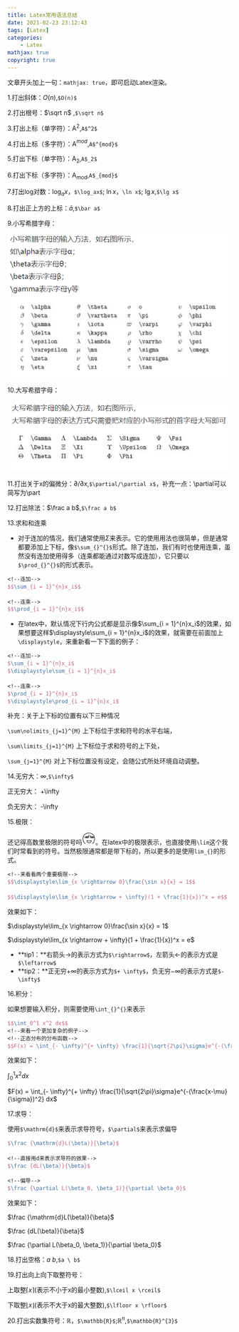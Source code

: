 ```yaml
---
title: Latex常用语法总结
date: 2021-02-23 23:12:43
tags: [Latex]
categories: 
	- Latex
mathjax: true
copyright: true
---
```


文章开头加上一句：`mathjax: true`，即可启动Latex渲染。

<!--more-->

1.打出斜体：$O(n)$,`$O(n)$`

2.打出根号：$\sqrt n$ ,`$\sqrt n$`

3.打出上标（单字符）：A$^2$,`A$^2$`

4.打出上标（多字符）：A$^{mod}$,`A$^{mod}$`

5.打出下标（单字符）：A$_2$,`A$_2$`

6.打出下标（多字符）：A$_{mod}$,`A$_{mod}$`

7.打出log对数：$\log_ax$，`$\log_ax$`;	$\ln x$，`\ln x$`;	$\lg x$,`$\lg x$`

8.打出正上方的上标：$\bar a$,`$\bar a$`

9.小写希腊字母：

![image-20210310195229711](Latex常用语法总结/image-20210310195229711.png)

10.大写希腊字母：

![image-20210310195310812](Latex常用语法总结/image-20210310195310812.png)

11.打出关于x的偏微分：$\partial/\partial x$,`$\partial/\partial x$`，补充一点：\partial可以简写为\part

12.打出除法：$\frac a b$,`$\frac a b$`

13.求和和连乘

- 对于连加的情况，我们通常使用$\Sigma$来表示。它的使用用法也很简单，但是通常都要添加上下标，像`$\sum_{}^{}$`形式。除了连加，我们有时也使用连乘，虽然没有连加使用得多（连乘都能通过对数写成连加），它只要以`$\prod_{}^{}$`的形式表示。

```Latex
<!--连加-->
$$\sum_{i = 1}^{n}x_i$$

<!--连乘-->
$$\prod_{i = 1}^{n}x_i$$
```

- 在latex中，默认情况下行内公式都是显示像$\sum_{i = 1}^{n}x_i$的效果，如果想要这样$\displaystyle\sum_{i = 1}^{n}x_i$的效果，就需要在前面加上`\displaystyle`，来重新看一下下面的例子：

```latex
<!--连加-->
$\sum_{i = 1}^{n}x_i$
$\displaystyle\sum_{i = 1}^{n}x_i$

<!--连乘-->
$\prod_{i = 1}^{n}x_i$
$\displaystyle\prod_{i = 1}^{n}x_i$
```

补充：关于上下标的位置有以下三种情况

`\sum\nolimits_{j=1}^{M}` 上下标位于求和符号的水平右端，

`\sum\limits_{j=1}^{M}` 上下标位于求和符号的上下处，

`\sum_{j=1}^{M}` 对上下标位置没有设定，会随公式所处环境自动调整。

14.无穷大：$\infty$,`$\infty$`

正无穷大： +\infty

负无穷大： -\infty

15.极限：

还记得高数里极限的符号吗![皱眉](Latex常用语法总结/1684731-20191002102657884-1615601426.png)。在latex中的极限表示，也直接使用`\lim`这个我们时常看到的符号。当然极限通常都是带下标的，所以更多的是使用`lim_{}`的形式。

```latex
<!--来看看两个重要极限-->
$$\displaystyle\lim_{x \rightarrow 0}\frac{\sin x}{x} = 1$$

$$\displaystyle\lim_{x \rightarrow + \infty}(1 + \frac{1}{x})^x = e$$
```

效果如下：

$\displaystyle\lim_{x \rightarrow 0}\frac{\sin x}{x} = 1$

$\displaystyle\lim_{x \rightarrow + \infty}(1 + \frac{1}{x})^x = e$

- **tip1：**右箭头$\rightarrow$的表示方式为`$\rightarrow$`，左箭头$\leftarrow$的表示方式是`$\leftarrow$`
- **tip2：**正无穷$+ \infty$的表示方式为`$+ \infty$`，负无穷$- \infty$的表示方式是`$- \infty$`

16.积分：

如果想要输入积分，则需要使用`\int_{}^{}`来表示

```latex
$$\int_0^1 x^2 dx$$
<!--来看一个更加复杂的例子-->
<!--正态分布的分布函数-->
$$F(x) = \int_{- \infty}^{+ \infty} \frac{1}{\sqrt{2\pi}\sigma}e^{-(\frac{x-\mu}{\sigma})^2} dx$$
```

效果如下：

$\int_0^1 x^2 dx$

$F(x) = \int_{- \infty}^{+ \infty} \frac{1}{\sqrt{2\pi}\sigma}e^{-(\frac{x-\mu}{\sigma})^2} dx$

17.求导：

使用`$\mathrm{d}$`来表示求导符号，`$\partial$`来表示求偏导

```latex
$\frac {\mathrm{d}L(\beta)}{\beta}$

<!--直接用d来表示求导符的效果-->
$\frac {dL(\beta)}{\beta}$

<!--偏导-->
$\frac {\partial L(\beta_0, \beta_1)}{\partial \beta_0}$
```

效果如下：

$\frac {\mathrm{d}L(\beta)}{\beta}$

$\frac {dL(\beta)}{\beta}$

$\frac {\partial L(\beta_0, \beta_1)}{\partial \beta_0}$

18.打出空格：$a \ b$,`$a \ b$`

19.打出向上向下取整符号：

上取整$\lceil x \rceil$(表示不小于x的最小整数),`$\lceil x \rceil$`

下取整$\lfloor x \rfloor$(表示不大于x的最大整数),`$\lfloor x \rfloor$`

20.打出实数集符号：$\mathbb{R}$，`$\mathbb{R}$`;$\mathbb{R}^{n}$,`$\mathbb{R}^{3}$`